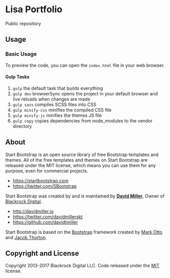 

# Lisa Portfolio
Public repository


## Usage

### Basic Usage

 To preview the code, you can open the `index.html` file in your web browser.


#### Gulp Tasks

1. `gulp` the default task that builds everything
2. `gulp dev` browserSync opens the project in your default browser and live reloads when changes are made
3. `gulp sass` compiles SCSS files into CSS
4. `gulp minify-css` minifies the compiled CSS file
5. `gulp minify-js` minifies the themes JS file
6. `gulp copy` copies dependencies from node_modules to the vendor directory

## About

Start Bootstrap is an open source library of free Bootstrap templates and themes. All of the free templates and themes on Start Bootstrap are released under the MIT license, which means you can use them for any purpose, even for commercial projects.

* https://startbootstrap.com
* https://twitter.com/SBootstrap

Start Bootstrap was created by and is maintained by **[David Miller](http://davidmiller.io/)**, Owner of [Blackrock Digital](http://blackrockdigital.io/).

* http://davidmiller.io
* https://twitter.com/davidmillerskt
* https://github.com/davidtmiller

Start Bootstrap is based on the [Bootstrap](http://getbootstrap.com/) framework created by [Mark Otto](https://twitter.com/mdo) and [Jacob Thorton](https://twitter.com/fat).

## Copyright and License

Copyright 2013-2017 Blackrock Digital LLC. Code released under the [MIT](https://github.com/BlackrockDigital/startbootstrap-landing-page/blob/gh-pages/LICENSE) license.
